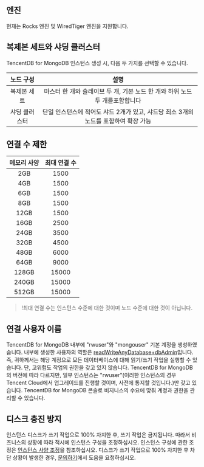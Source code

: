 ## 엔진

현재는 Rocks 엔진 및 WiredTiger 엔진을 지원합니다.

## 복제본 세트와 샤딩 클러스터

TencentDB for MongoDB 인스턴스 생성 시, 다음 두 가지를 선택할 수 있습니다.

| 노드 구성 |                          설명                          |
| :------: | :----------------------------------------------------: |
|  복제본 세트  | 마스터 한 개와 슬레이브 두 개, 기본 노드 한 개와 하위 노드 두 개를포함합니다 |
| 샤딩 클러스터 |    단일 인스턴스에 적어도 샤드 2개가 있고, 샤드당 최소 3개의 노드를 포함하여 확장 가능    |

## 연결 수 제한

| 메모리 사양 | 최대 연결 수 |
| :------: | :------------: |
|   2GB    |      1500      |
|   4GB    |      1500      |
|   6GB    |      1500      |
|   8GB    |      1500      |
|   12GB   |      1500      |
|   16GB   |      2500      |
|   24GB   |      3500      |
|   32GB   |      4500      |
|   48GB   |      6000      |
|   64GB   |      9000      |
|  128GB   |     15000      |
|  240GB   |     15000      |
|  512GB   |     15000      |

>!최대 연결 수는 인스턴스 수준에 대한 것이며 노드 수준에 대한 것이 아닙니다.

## 연결 사용자 이름
TencentDB for MongoDB 내부에 "rwuser"와 "mongouser" 기본 계정을 생성하였습니다. 내부에 생성한 사용자의 역할은 [readWriteAnyDatabase+dbAdmin](https://docs.mongodb.org/v3.0/reference/built-in-roles/)입니다. 즉, 귀하께서는 해당 계정으로 모든 데이터베이스에 대해 읽기/쓰기 작업을 실행할 수 있습니다. 단, 고위험도 작업의 권한을 갖고 있지 않습니다.
TencentDB for MongoDB의 버전에 따라 다르지만, 일부 인스턴스는 "rwuser"(이러한 인스턴스의 경우 Tencent Cloud에서 업그레이드를 진행할 것이며, 사전에 통지할 것입니다.)만 갖고 있습니다.
TencentDB for MongoDB 콘솔로 비지니스의 수요에 맞춰 계정과 권한을 관리할 수 있습니다.

## 디스크 충진 방지
인스턴스 디스크가 쓰기 작업으로 100% 차지한 후, 쓰기 작업은 금지됩니다. 따라서 비즈니스의 상황에 따라 적시에 인스턴스 구성을 조정하십시오. 인스턴스 구성에 관한 조정은 [인스턴스 사양 조정](https://cloud.tencent.com/document/product/240/19911)을 참조하십시오. 디스크가 쓰기 작업으로 100% 차지한 후 차단 상황이 발생한 경우, [문의하기](https://cloud.tencent.com/about/connect)에서 도움을 요청하십시오.

